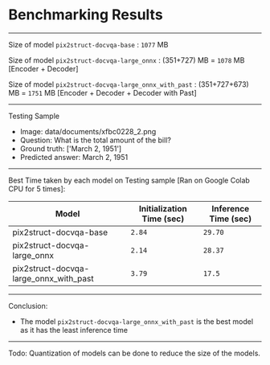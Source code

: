 # Benchmarking Results

---

Size of model `pix2struct-docvqa-base` : `1077` MB

Size of model `pix2struct-docvqa-large_onnx` : (351+727) MB = `1078` MB [Encoder + Decoder]

Size of model `pix2struct-docvqa-large_onnx_with_past` : (351+727+673) MB = `1751` MB [Encoder + Decoder + Decoder with Past]

---

Testing Sample
- Image: data/documents/xfbc0228_2.png
- Question: What is the total amount of the bill?
- Ground truth: ['March 2, 1951']
- Predicted answer: March 2, 1951

---

Best Time taken by each model on Testing sample [Ran on Google Colab CPU for 5 times]:

| Model                                  | Initialization Time (sec) | Inference Time (sec)|
| -------------------------------------- | ------------------------- | ------------------- |
| pix2struct-docvqa-base                 | `2.84`                    | `29.70`             |
| pix2struct-docvqa-large_onnx           | `2.14`                    | `28.37`             |
| pix2struct-docvqa-large_onnx_with_past | `3.79`                    | `17.5`              |

---

Conclusion:
- The model `pix2struct-docvqa-large_onnx_with_past` is the best model as it has the least inference time

---

Todo: Quantization of models can be done to reduce the size of the models.